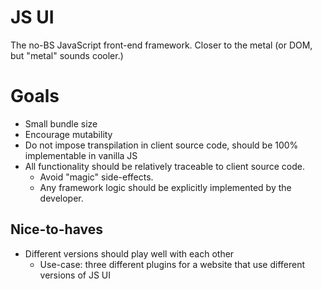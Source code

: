 # JS UI

The no-BS JavaScript front-end framework. Closer to the metal (or DOM, but "metal" sounds cooler.)

# Goals

- Small bundle size
- Encourage mutability
- Do not impose transpilation in client source code, should be 100% implementable in vanilla JS
- All functionality should be relatively traceable to client source code.
  - Avoid "magic" side-effects.
  - Any framework logic should be explicitly implemented by the developer.

## Nice-to-haves

- Different versions should play well with each other
  - Use-case: three different plugins for a website that use different versions of JS UI

